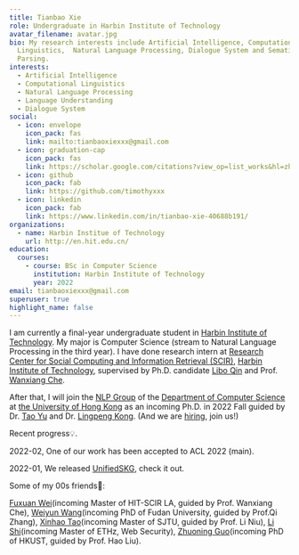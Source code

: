 ```yaml
---
title: Tianbao Xie
role: Undergraduate in Harbin Institute of Technology
avatar_filename: avatar.jpg
bio: My research interests include Artificial Intelligence, Computational
  Linguistics,  Natural Language Processing, Dialogue System and Sematic
  Parsing.
interests:
  - Artificial Intelligence
  - Computational Linguistics
  - Natural Language Processing
  - Language Understanding 
  - Dialogue System
social:
  - icon: envelope
    icon_pack: fas
    link: mailto:tianbaoxiexxx@gmail.com
  - icon: graduation-cap
    icon_pack: fas
    link: https://scholar.google.com/citations?view_op=list_works&hl=zh-CN&user=8sdGK_0AAAAJ
  - icon: github
    icon_pack: fab
    link: https://github.com/timothyxxx
  - icon: linkedin
    icon_pack: fab
    link: https://www.linkedin.com/in/tianbao-xie-40688b191/
organizations:
  - name: Harbin Institue of Technology
    url: http://en.hit.edu.cn/
education:
  courses:
    - course: BSc in Computer Science
      institution: Harbin Institute of Technology
      year: 2022
email: tianbaoxiexxx@gmail.com
superuser: true
highlight_name: false
---
```

I am currently a final-year undergraduate student in [Harbin Institute of Technology](http://en.hit.edu.cn/). 
My major is Computer Science (stream to Natural Language Processing in the third year). 
I have done research intern at [Research Center for Social Computing and Information Retrieval (SCIR)](http://ir.hit.edu.cn/), [Harbin Institute of Technology](http://en.hit.edu.cn/), 
supervised by Ph.D. candidate [Libo Qin](http://ir.hit.edu.cn/~lbqin/) and Prof. [Wanxiang Che](http://ir.hit.edu.cn/~car/). 

After that, I will join the [NLP Group](https://nlp.cs.hku.hk/) of the [Department of Computer Science](https://www.cs.hku.hk/) at [the University of Hong Kong](https://www.hku.hk/) as an incoming Ph.D. in 2022 Fall guided by Dr. [Tao Yu](https://taoyds.github.io/) and Dr. [Lingpeng Kong](https://ikekonglp.github.io/). (And we are [hiring](https://mp.weixin.qq.com/s/TU19MDa4nKp7ajVwKFbJqg), join us!)



Recent progress💡.

2022-02, One of our work has been accepted to ACL 2022 (main).

2022-01, We released [UnifiedSKG](https://arxiv.org/abs/2201.05966), check it out.

Some of my 00s friends🤗:

[Fuxuan Wei](https://awake020.github.io/)(incoming Master of HIT-SCIR LA, guided by Prof. Wanxiang Che), [Weiyun Wang]()(incoming PhD of Fudan University, guided by Prof.Qi Zhang), [Xinhao Tao]()(incoming Master of SJTU, guided by Prof. Li Niu), [Li Shi](https://xidoo.top)(incoming Master of ETHz, Web Security), [Zhuoning Guo](https://gzn00417.github.io/)(incoming PhD of HKUST, guided by Prof. Hao Liu).

